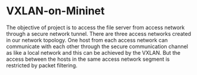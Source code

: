 # VXLAN-on-Mininet
The objective of project is to access the file server from access network through a secure network tunnel. There are three access networks created in our network topology. One host from each access network can communicate with each other through the secure communication channel as like a local network and this can be achieved by the VXLAN. But the access between the hosts in the same access network segment is restricted by packet filtering.
